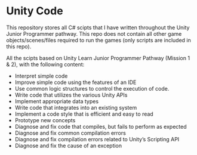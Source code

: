 # Unity Code

This repository stores all C# scipts that I have written throughout the Unity Junior Programmer pathway. This repo does not contain all other game objects/scenes/files required to run the games (only scripts are included in this repo).

All the scipts based on Unity Learn Junior Programmer Pathway (Mission 1 & 2), with the following content:
- Interpret simple code
- Improve simple code using the features of an IDE
- Use common logic structures to control the execution of code.
- Write code that utilizes the various Unity APIs
- Implement appropriate data types
- Write code that integrates into an existing system
- Implement a code style that is efficient and easy to read
- Prototype new concepts
- Diagnose and fix code that compiles, but fails to perform as expected
- Diagnose and fix common compilation errors
- Diagnose and fix compilation errors related to Unity’s Scripting API
- Diagnose and fix the cause of an exception



